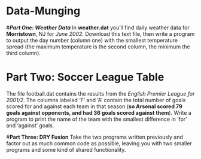 # Data-Munging
#_**Part One: Weather Data**_
In __weather.dat__ you’ll find daily weather data for **Morristown**, NJ for _June 2002_. 
Download this text file, then write a program to output the day number (column one) with the smallest temperature spread 
(the maximum temperature is the second column, the minimum the third column).

# __Part Two: Soccer League Table__ 
The file football.dat contains the results from the *English Premier League for 2001/2*. The columns labeled ‘F’ and ‘A’ contain the total number of goals scored for and against each team in that season (__so Arsenal scored 79 goals against opponents, and had 36 goals scored against them__). Write a program to print the name of the team with the smallest difference in ‘for’ and ‘against’ goals.

#**Part Three: DRY Fusion**
Take the two programs written previously and factor out as much common code as possible, leaving you with two smaller programs and some kind of shared functionality.
